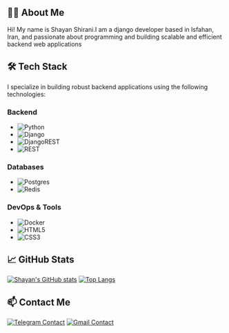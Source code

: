 ## 🧑‍💻 About Me
Hi! My name is Shayan Shirani.I am a django developer based in Isfahan, Iran, and passionate about programming and building scalable and efficient backend web applications
## 🛠 Tech Stack

I specialize in building robust backend applications using the following technologies:

### Backend
- ![Python](https://img.shields.io/badge/python-3670A0?style=for-the-badge&logo=python&logoColor=ffdd54)
- ![Django](https://img.shields.io/badge/django-%23092E20.svg?style=for-the-badge&logo=django&logoColor=white)
- ![DjangoREST](https://img.shields.io/badge/DJANGO-REST-ff1709?style=for-the-badge&logo=django&logoColor=white&color=ff1709&labelColor=gray)
- ![REST](https://img.shields.io/badge/REST-ff1709?style=for-the-badge&logo=rest&logoColor=white)

### Databases
- ![Postgres](https://img.shields.io/badge/postgres-%23316192.svg?style=for-the-badge&logo=postgresql&logoColor=white)
- ![Redis](https://img.shields.io/badge/redis-%23DD0031.svg?style=for-the-badge&logo=redis&logoColor=white)

### DevOps & Tools
- ![Docker](https://img.shields.io/badge/docker-%230db7ed.svg?style=for-the-badge&logo=docker&logoColor=white)
- ![HTML5](https://img.shields.io/badge/html5-%23E34F26.svg?style=for-the-badge&logo=html5&logoColor=white)
- ![CSS3](https://img.shields.io/badge/css3-%231572B6.svg?style=for-the-badge&logo=css3&logoColor=white)
## 📈 GitHub Stats
[![Shayan's GitHub stats](https://github-readme-stats.vercel.app/api?username=shayan-shirani&custom_title=Shayan's%20GitHub%20stats&show_icons=true&theme=radical)](https://github.com/anuraghazra/github-readme-stats) [![Top Langs](https://github-readme-stats.vercel.app/api/top-langs/?username=shayan-shirani&layout=donut)](https://github.com/anuraghazra/github-readme-stats)
## 📫 Contact Me
[![Telegram Contact](https://img.shields.io/badge/Telegram-@shayan__shirani-2CA5E0?logo=telegram&logoColor=white&style=for-the-badge)](https://t.me/shayan_shirani) [![Gmail Contact](https://img.shields.io/badge/Gmail-shayan.sh350-D14836?logo=gmail&logoColor=white&style=for-the-badge)](mailto:shayan.sh350@gmail.com)

